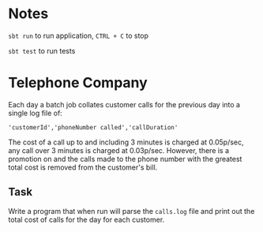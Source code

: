# Notes
`sbt run` to run application, `CTRL + C` to stop

`sbt test` to run tests

# Telephone Company

Each day a batch job collates customer calls for the previous day into a single log file of:

`'customerId','phoneNumber called','callDuration'`

The cost of a call up to and including 3 minutes is charged at 0.05p/sec, any call over 3 minutes is charged at 0.03p/sec. However, there is a promotion on and the calls made to the phone number with the greatest total cost is removed from the customer's bill.

## Task

Write a program that when run will parse the `calls.log` file and print out the total cost of calls for the day for each customer.

